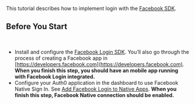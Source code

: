 This tutorial describes how to implement login with the [Facebook SDK](https://developers.facebook.com/docs/).
​
## Before You Start
​
- Install and configure the [Facebook Login SDK](https://developers.facebook.com/docs/facebook-login/). You’ll also go through the process of creating a Facebook app in [https://developers.facebook.com](https://developers.facebook.com). **When you finish this step, you should have an mobile app running with Facebook Login integrated.**  
- Configure your Auth0 application in the dashboard to use Facebook Native Sign In. See [Add Facebook Login to Native Apps](https://auth0.com/docs/connections/nativesocial/facebook). **When you finish this step, Facebook Native connection should be enabled.**